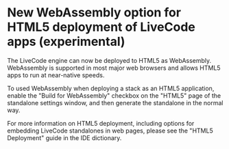 # New WebAssembly option for HTML5 deployment of LiveCode apps (experimental)

The LiveCode engine can now be deployed to HTML5 as WebAssembly.
WebAssembly is supported in most major web browsers and allows HTML5
apps to run at near-native speeds.

To used WebAssembly when deploying a stack as an HTML5 application,
enable the "Build for WebAssembly" checkbox on the "HTML5" page of the
standalone settings window, and then generate the standalone in the
normal way.

For more information on HTML5 deployment, including options for
embedding LiveCode standalones in web pages, please see the "HTML5
Deployment" guide in the IDE dictionary.
